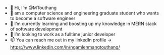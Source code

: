 - 👋 Hi, I’m @MTouthang
- 👀 am a computer science and engineering graduate student who wants to become a software engineer
- 🌱 I’m currently learning and boosting up my knowledge in MERN stack of software development 
- 💞️ I’m looking to work as a fulltime junior developer
- 📫 You can reach me out in my linkedIn profile  -> https://www.linkedin.com/in/ngamlenmangtouthang/

<!---
MTouthang/MTouthang is a ✨ special ✨ repository because its `README.md` (this file) appears on your GitHub profile.
You can click the Preview link to take a look at your changes.
--->
